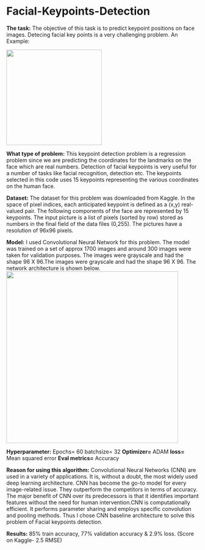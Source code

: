 # Facial-Keypoints-Detection
**The task:** The objective of this task is to predict keypoint positions on face images. Detecing facial key points is a very challenging problem.
An Example: 

<img src="https://github.com/loveleen-amar/Mini_Project-Facial_Keypoints_Detection/blob/main/1.png" width="250">  

**What type of problem:** 
This keypoint detection problem is a regression problem since we are predicting the coordinates for the landmarks on the face which are real numbers. Detection of facial keypoints is very useful for a number of tasks like facial recognition, detection etc. The keypoints selected in this code uses 15 keypoints representing the various coordinates on the human face. 

**Dataset:** 
The dataset for this problem was downloaded from Kaggle. In the space of pixel indices, each anticipated keypoint is defined as a (x,y) real-valued pair. The following components of the face are represented by 15 keypoints. The input picture is a list of pixels (sorted by row) stored as numbers in the final field of the data files (0,255). The pictures have a resolution of 96x96 pixels.

**Model:** 
I used Convolutional Neural Network for this problem. The model was trained on a set of approx 1700 images and around 300 images were taken for validation purposes. 
The images were grayscale and had the shape 96 X 96.The images were grayscale and had the shape 96 X 96. The network architecture is shown below.
<img src="https://github.com/loveleen-amar/Mini_Project-Facial_Keypoints_Detection/blob/main/2.JPG" width="450">  

**Hyperparameter:**
Epochs= 60
batchsize= 32
**Optimizer=** ADAM
**loss=** Mean squared error
**Eval metrics=** Accuracy

**Reason for using this algorithm:** Convolutional Neural Networks (CNN) are used in a variety of applications. It is, without a doubt, the most widely used deep learning architecture. CNN has become the go-to model for every image-related issue. They outperform the competitors in terms of accuracy. The major benefit of CNN over its predecessors is that it identifies important features without the need for human intervention.CNN is computationally efficient. It performs parameter sharing and employs specific convolution and pooling methods. Thus I chose CNN baseline architecture to solve this problem of Facial keypoints detection.

**Results:** 85% train accuracy, 77% validation accuracy & 2.9% loss. (Score on Kaggle- 2.5 RMSE)
